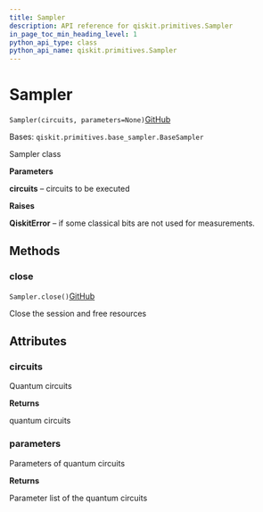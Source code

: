 ```yaml
---
title: Sampler
description: API reference for qiskit.primitives.Sampler
in_page_toc_min_heading_level: 1
python_api_type: class
python_api_name: qiskit.primitives.Sampler
---
```


# Sampler

<span id="qiskit.primitives.Sampler" />

`Sampler(circuits, parameters=None)`[GitHub](https://github.com/qiskit/qiskit/tree/stable/0.20/qiskit/primitives/sampler.py "view source code")

Bases: `qiskit.primitives.base_sampler.BaseSampler`

Sampler class

**Parameters**

**circuits** – circuits to be executed

**Raises**

**QiskitError** – if some classical bits are not used for measurements.

## Methods

### close

<span id="qiskit.primitives.Sampler.close" />

`Sampler.close()`[GitHub](https://github.com/qiskit/qiskit/tree/stable/0.20/qiskit/primitives/sampler.py "view source code")

Close the session and free resources

## Attributes

<span id="qiskit.primitives.Sampler.circuits" />

### circuits

Quantum circuits

**Returns**

quantum circuits

<span id="qiskit.primitives.Sampler.parameters" />

### parameters

Parameters of quantum circuits

**Returns**

Parameter list of the quantum circuits


